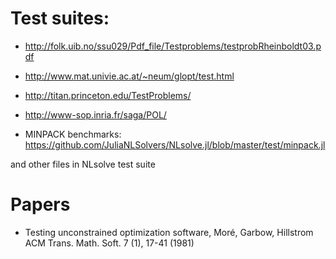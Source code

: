 
# Test suites:

- <http://folk.uib.no/ssu029/Pdf_file/Testproblems/testprobRheinboldt03.pdf>

- <http://www.mat.univie.ac.at/~neum/glopt/test.html>

- <http://titan.princeton.edu/TestProblems/>

- <http://www-sop.inria.fr/saga/POL/>

- MINPACK benchmarks: <https://github.com/JuliaNLSolvers/NLsolve.jl/blob/master/test/minpack.jl>

 and other files in NLsolve test suite


# Papers

- Testing unconstrained optimization software, Moré, Garbow, Hillstrom ACM Trans. Math. Soft. 7 (1), 17-41 (1981)

